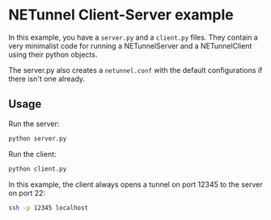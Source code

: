 # NETunnel Client-Server example
In this example, you have a `server.py` and a `client.py` files.
They contain a very minimalist code for running a NETunnelServer and a NETunnelClient using their python objects.

The server.py also creates a `netunnel.conf` with the default configurations if there isn't one already.

## Usage
Run the server:
```bash
python server.py
```

Run the client:
```bash
python client.py
```
In this example, the client always opens a tunnel on port 12345 to the server on port 22:
```bash
ssh -p 12345 localhost
```